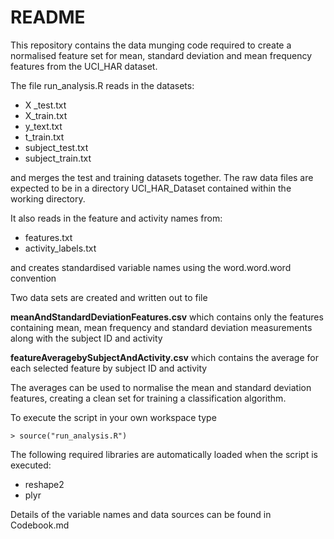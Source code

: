 README
========================================================

This repository contains the data munging code required to create a normalised feature set for mean, standard deviation and mean frequency features from the UCI_HAR dataset.

The file run_analysis.R reads in the datasets:

* X _test.txt
* X_train.txt
* y_text.txt
* t_train.txt
* subject_test.txt
* subject_train.txt

and merges the test and training datasets together. The raw data files are expected to be in a directory UCI_HAR_Dataset contained within the working directory.

It also reads in the feature and activity names from: 

* features.txt
* activity_labels.txt

and creates standardised variable names using the word.word.word convention

Two data sets are created and written out to file

**meanAndStandardDeviationFeatures.csv** which contains only the features containing mean, mean frequency and standard deviation measurements along with the subject ID and activity
	
**featureAveragebySubjectAndActivity.csv** which contains the average for each selected feature by subject ID and activity

The averages can be used to normalise the mean and standard deviation features, creating a clean set for training a classification algorithm.


To execute the script in your own workspace type

	> source("run_analysis.R")


The following required libraries are automatically loaded when the script is executed: 

* reshape2
* plyr

Details of the variable names and data sources can be found in Codebook.md